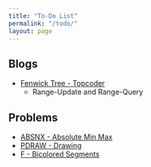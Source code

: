 ```yaml
---
title: "To-Do List"
permalink: "/todo/"
layout: page
---
```


## Blogs

* [Fenwick Tree - Topcoder](https://www.topcoder.com/community/competitive-programming/tutorials/binary-indexed-trees/)
	* Range-Update and Range-Query
					
## Problems

* [ABSNX - Absolute Min Max](https://www.codechef.com/LTIME84A/problems/ABSNX)       
* [PDRAW - Drawing](https://www.codechef.com/COOK119A/problems/PRDRAW)       
* [F - Bicolored Segments](https://codeforces.com/contest/1389/problem/F)       